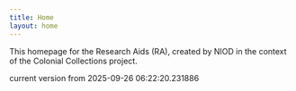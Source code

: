 ```yaml
---
title: Home
layout: home
---
```


This homepage for the Research Aids (RA), created by NIOD in the context of the Colonial Collections project. 


current version from 2025-09-26 06:22:20.231886